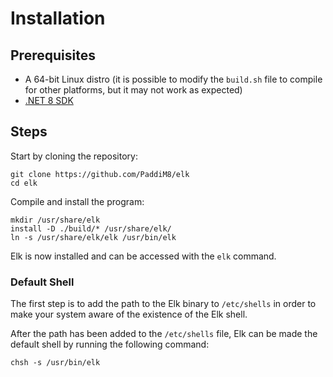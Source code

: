 # Installation

## Prerequisites

* A 64-bit Linux distro (it is possible to modify the `build.sh` file to 
compile for other platforms, but it may not work as expected)
* [.NET 8 SDK](https://dotnet.microsoft.com/en-us/download/dotnet/7.0)

## Steps

Start by cloning the repository:

```shell
git clone https://github.com/PaddiM8/elk
cd elk
```

Compile and install the program:

```shell
mkdir /usr/share/elk
install -D ./build/* /usr/share/elk/
ln -s /usr/share/elk/elk /usr/bin/elk
```

Elk is now installed and can be accessed with the `elk` command.

### Default Shell

The first step is to add the path to the Elk binary to `/etc/shells` in order 
to make your system aware of the existence of the Elk shell.

After the path has been added to the `/etc/shells` file, Elk can be made the 
default shell by running the following command:

```shell
chsh -s /usr/bin/elk
```